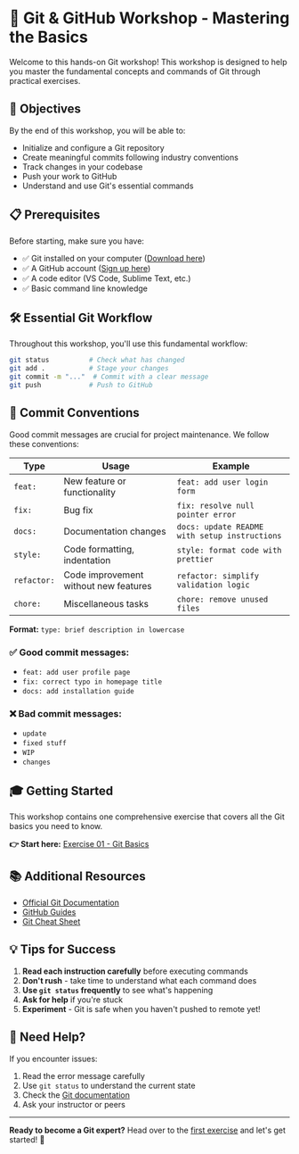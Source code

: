# 🚀 Git & GitHub Workshop - Mastering the Basics

Welcome to this hands-on Git workshop! This workshop is designed to help you master the fundamental concepts and commands of Git through practical exercises.

## 🎯 Objectives

By the end of this workshop, you will be able to:

- Initialize and configure a Git repository
- Create meaningful commits following industry conventions
- Track changes in your codebase
- Push your work to GitHub
- Understand and use Git's essential commands

## 📋 Prerequisites

Before starting, make sure you have:

- ✅ Git installed on your computer ([Download here](https://git-scm.com/downloads))
- ✅ A GitHub account ([Sign up here](https://github.com/join))
- ✅ A code editor (VS Code, Sublime Text, etc.)
- ✅ Basic command line knowledge

## 🛠️ Essential Git Workflow

Throughout this workshop, you'll use this fundamental workflow:

```bash
git status          # Check what has changed
git add .           # Stage your changes
git commit -m "..."  # Commit with a clear message
git push            # Push to GitHub
```

## 📝 Commit Conventions

Good commit messages are crucial for project maintenance. We follow these conventions:

| Type | Usage | Example |
|------|-------|---------|
| `feat:` | New feature or functionality | `feat: add user login form` |
| `fix:` | Bug fix | `fix: resolve null pointer error` |
| `docs:` | Documentation changes | `docs: update README with setup instructions` |
| `style:` | Code formatting, indentation | `style: format code with prettier` |
| `refactor:` | Code improvement without new features | `refactor: simplify validation logic` |
| `chore:` | Miscellaneous tasks | `chore: remove unused files` |

**Format:** `type: brief description in lowercase`

### ✅ Good commit messages:
- `feat: add user profile page`
- `fix: correct typo in homepage title`
- `docs: add installation guide`

### ❌ Bad commit messages:
- `update`
- `fixed stuff`
- `WIP`
- `changes`

## 🎓 Getting Started

This workshop contains one comprehensive exercise that covers all the Git basics you need to know.

**👉 Start here:** [Exercise 01 - Git Basics](/exercises/ex01_basics/instructions.md)

## 📚 Additional Resources

- [Official Git Documentation](https://git-scm.com/doc)
- [GitHub Guides](https://guides.github.com/)
- [Git Cheat Sheet](https://education.github.com/git-cheat-sheet-education.pdf)

## 💡 Tips for Success

1. **Read each instruction carefully** before executing commands
2. **Don't rush** - take time to understand what each command does
3. **Use `git status` frequently** to see what's happening
4. **Ask for help** if you're stuck
5. **Experiment** - Git is safe when you haven't pushed to remote yet!

## 🤝 Need Help?

If you encounter issues:
1. Read the error message carefully
2. Use `git status` to understand the current state
3. Check the [Git documentation](https://git-scm.com/doc)
4. Ask your instructor or peers

---

**Ready to become a Git expert?** Head over to the [first exercise](/exercises/ex01_basics/instructions.md) and let's get started! 🎉

